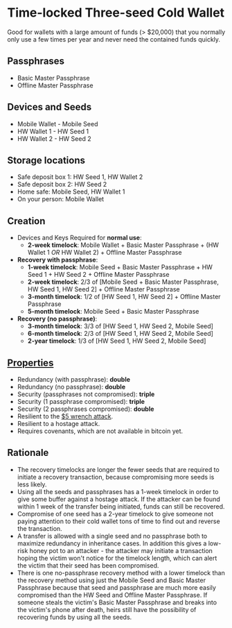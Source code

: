 # Time-locked Three-seed Cold Wallet

Good for wallets with a large amount of funds (> $20,000) that you normally only use a few times per year and never need the contained funds quickly.

## Passphrases

* Basic Master Passphrase
* Offline Master Passphrase

## Devices and Seeds

* Mobile Wallet - Mobile Seed
* HW Wallet 1 - HW Seed 1
* HW Wallet 2 - HW Seed 2

## Storage locations

* Safe deposit box 1: HW Seed 1, HW Wallet 2
* Safe deposit box 2: HW Seed 2
* Home safe: Mobile Seed, HW Wallet 1
* On your person: Mobile Wallet

## Creation

* Devices and Keys Required for **normal use**:
  * **2-week timelock**: Mobile Wallet + Basic Master Passphrase + (HW Wallet 1 *OR* HW Wallet 2) + Offline Master Passphrase
* **Recovery with passphrase**:
  * **1-week timelock**: Mobile Seed + Basic Master Passphrase + HW Seed 1 + HW Seed 2 + Offline Master Passphrase
  * **2-week timelock**: 2/3 of [Mobile Seed + Basic Master Passphrase, HW Seed 1, HW Seed 2] + Offline Master Passphrase
  * **3-month timelock**: 1/2 of [HW Seed 1, HW Seed 2] + Offline Master Passphrase
  * **5-month timelock**: Mobile Seed + Basic Master Passphrase
* **Recovery (no passphrase)**:
  * **3-month timelock**: 3/3 of [HW Seed 1, HW Seed 2, Mobile Seed]
  * **6-month timelock**: 2/3 of [HW Seed 1, HW Seed 2, Mobile Seed]
  * **2-year timelock**: 1/3 of [HW Seed 1, HW Seed 2, Mobile Seed]

## [Properties](../misc/propertiesKey.md)

* Redundancy (with passphrase): **double**
* Redundancy (no passphrase): **double**
* Security (passphrases not compromised): **triple**
* Security (1 passphrase compromised): **triple**
* Security (2 passphrases compromised): **double**
* Resilient to the [$5 wrench attack](https://xkcd.com/538/).
* Resilient to a hostage attack.
* Requires covenants, which are not available in bitcoin yet.

## Rationale

* The recovery timelocks are longer the fewer seeds that are required to initiate a recovery transaction, because compromising more seeds is less likely.
* Using all the seeds and passphrases has a 1-week timelock in order to give some buffer against a hostage attack. If the attacker can be found within 1 week of the transfer being initiated, funds can still be recovered.
* Compromise of one seed has a 2-year timelock to give someone not paying attention to their cold wallet tons of time to find out and reverse the transaction.
* A transfer is allowed with a single seed and no passphrase both to  maximize redundancy in inheritance cases. In addition this gives a low-risk honey pot to an attacker - the attacker may initiate a transaction hoping the victim won't notice for the timelock length, which can alert the victim that their seed has been compromised.
* There is one no-passphrase recovery method with a lower timelock than the recovery method using just the Mobile Seed and Basic Master Passphrase because that seed and passphrase are much more easily compromised than the HW Seed and Offline Master Passphrase. If someone steals the victim's Basic Master Passphrase and breaks into the victim's phone after death, heirs still have the possibility of recovering funds by using all the seeds.